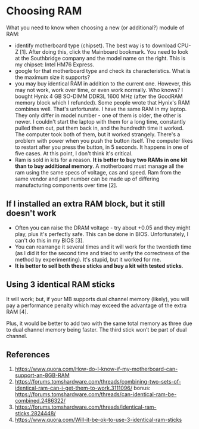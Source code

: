 # Choosing RAM

What you need to know when choosing a new (or additional?) module of RAM:

- identify motherboard type (chipset). The best way is to download CPU-Z [1]. After doing this, click the Mainboard bookmark. You need to look at the Southbridge company and the model name on the right.
  This is my chipset: Intel HM76 Express.
- google for that motherboard type and check its characteristics. What is the maximum size it supports?
- you may buy identical RAM in addition to the current one. However, this may not work, work over time, or even work normally. Who knows? I bought Hynix 4 GB SO-DIMM DDR3L 1600 MHz (after the GoodRAM memory block which I refunded). Some people wrote that Hynix's RAM combines well. That's unfortunate. I have the same RAM in my laptop. They only differ in model number - one of them is older, the other is newer. 
  I couldn't start the laptop with them for a long time, constantly pulled them out, put them back in, and the hundredth time it worked. The computer took both of them, but it worked strangely. There's a problem with power when you push the button itself. The computer likes to restart after you press the button, in 5 seconds. It happens in one of five cases. At this point, I don't think it's critical. 
- Ram is sold in kits for a reason. **It is better to buy two RAMs in one kit than to buy additional memory**. A motherboard must manage all the ram using the same specs of voltage, cas and speed. Ram from the same vendor and part number can be made up of differing manufacturing components over time [2].

## If I installed an extra RAM block, but it still doesn't work

- Often you can raise the DRAM voltage - try about +0.05 and they might play, plus it's perfectly safe. This can be done in BIOS. Unfortunately, I can't do this in my BIOS [3].
- You can rearrange it several times and it will work for the twentieth time (as I did it for the second time and tried to verify the correctness of the method by experimenting). It's stupid, but it worked for me.
- **It is better to sell both these sticks and buy a kit with tested sticks**.

## Using 3 identical RAM sticks

It will work; but, if your MB supports dual channel memory (likely), you will pay a performance penalty which may exceed the advantage of the extra RAM [4].

Plus, it would be better to add two with the same total memory as three due to dual channel memory being faster. The third stick won’t be part of dual channel.

## References

1. https://www.quora.com/How-do-I-know-if-my-motherboard-can-support-an-8GB-RAM
2. https://forums.tomshardware.com/threads/combining-two-sets-of-identical-ram-can-i-get-them-to-work.3111096/
   bonus: https://forums.tomshardware.com/threads/can-identical-ram-be-combined.2486322/
3. https://forums.tomshardware.com/threads/identical-ram-sticks.2824448/
4. https://www.quora.com/Will-it-be-ok-to-use-3-identical-ram-sticks